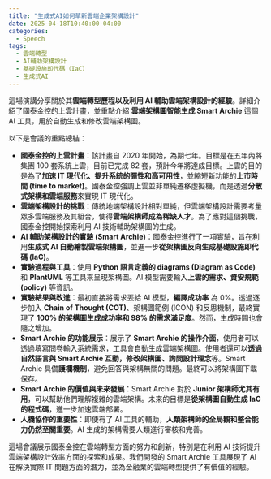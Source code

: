 ```yaml
---
title: "生成式AI如何革新雲端企業架構設計"
date: 2025-04-18T10:40:00-04:00
categories:
  - Speech
tags:
  - 雲端轉型
  - AI輔助架構設計
  - 基礎設施即代碼（IaC）
  - 生成式AI
---
```


這場演講分享關於其**雲端轉型歷程以及利用 AI 輔助雲端架構設計的經驗**。詳細介紹了國泰金控的上雲計畫，並重點介紹 **雲端架構圖智能生成
Smart Archie** 這個 AI 工具，用於自動生成和修改雲端架構圖。

以下是會議的重點總結：

- **國泰金控的上雲計畫**：該計畫自 2020 年開始，為期七年。目標是在五年內將集團 100 套系統上雲，目前已完成 82 套，預計今年將達成目標。上雲的目的是為了**加速 IT 現代化、提升系統的彈性和高可用性**，並縮短新功能的**上市時間 (time to market)**。國泰金控強調上雲並非單純遷移虛擬機，而是透過**分散式架構和雲端服務**來實現 IT 現代化。
- **雲端架構設計的挑戰**：傳統地端架構設計相對單純，但雲端架構設計需要考量眾多雲端服務及其組合，使得**雲端架構師成為稀缺人才**。為了應對這個挑戰，國泰金控開始探索利用 AI 技術輔助架構圖的生成。
- **AI 輔助架構設計的實驗 (Smart Archie)**：國泰金控進行了一項實驗，旨在利用**生成式 AI 自動繪製雲端架構圖**，並進一步**從架構圖反向生成基礎設施即代碼 (IaC)**。
- **實驗過程與工具**：使用 **Python 語言定義的 diagrams (Diagram as Code)** 和 **PlantUML** 等工具來呈現架構圖。AI 模型需要輸入**上雲的需求、資安規範 (policy)** 等資訊。
- **實驗結果與改進**：最初直接將需求丟給 AI 模型，**編譯成功率** 為 0%。透過逐步加入 **Chain of Thought (COT)**、架構圖範例 (ICON) 和反思機制，最終實現了 **100% 的架構圖生成成功率和 98% 的需求滿足度**。然而，生成時間也會隨之增加。
- **Smart Archie 的功能展示**：展示了 **Smart Archie 的操作介面**，使用者可以透過填寫問卷輸入系統需求，工具會自動生成雲端架構圖。使用者還可以**透過自然語言與 Smart Archie 互動，修改架構圖、詢問設計理念**等。Smart Archie 具備**護欄機制**，避免回答與架構無關的問題。最終可以將架構圖下載保存。
- **Smart Archie 的價值與未來發展**：Smart Archie 對於 **Junior 架構師尤其有用**，可以幫助他們理解複雜的雲端架構。未來的目標是**從架構圖自動生成 IaC 的程式碼**，進一步加速雲端部署。
- **人機協作的重要性**：即使有了 AI 工具的輔助，**人類架構師的全局觀和整合能力仍然至關重要**。AI 生成的架構需要人類進行審核和完善。

這場會議展示國泰金控在雲端轉型方面的努力和創新，特別是在利用 AI 技術提升雲端架構設計效率方面的探索和成果。我們開發的 Smart Archie 工具展現了 AI 在解決實際 IT 問題方面的潛力，並為金融業的雲端轉型提供了有價值的經驗。
